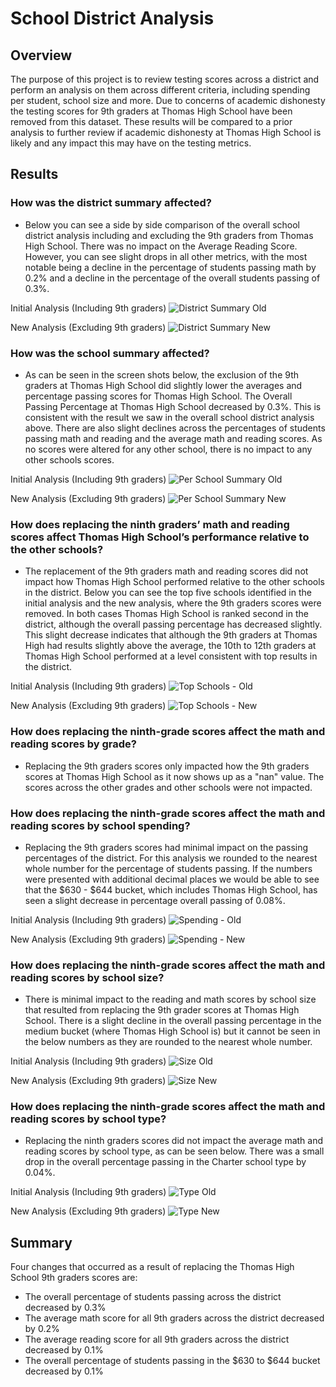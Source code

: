 # School District Analysis

## Overview
The purpose of this project is to review testing scores across a district and perform an analysis on them across different criteria, including spending per student, school size and more. Due to concerns of academic dishonesty the testing scores for 9th graders at Thomas High School have been removed from this dataset. These results will be compared to a prior analysis to further review if academic dishonesty at Thomas High School is likely and any impact this may have on the testing metrics. 

## Results
### How was the district summary affected?
* Below you can see a side by side comparison of the overall school district analysis including and excluding the 9th graders from Thomas High School. There was no impact on the Average Reading Score. However, you can see slight drops in all other metrics, with the most notable being a decline in the percentage of students passing math by 0.2% and a decline in the percentage of the overall students passing of 0.3%. 

Initial Analysis (Including 9th graders)
![District Summary Old](https://user-images.githubusercontent.com/91712554/140659254-a5d41c61-82a2-42cb-8b4a-7de18942a984.png)

New Analysis (Excluding 9th graders)
![District Summary New](https://user-images.githubusercontent.com/91712554/140659258-14687024-864b-4926-b6c2-180dbf016443.png)

### How was the school summary affected?
* As can be seen in the screen shots below, the exclusion of the 9th graders at Thomas High School did slightly lower the averages and percentage passing scores for Thomas High School. The Overall Passing Percentage at Thomas High School decreased by 0.3%. This is consistent with the result we saw in the overall school district analysis above. There are also slight declines across the percentages of students passing math and reading and the average math and reading scores. As no scores were altered for any other school, there is no impact to any other schools scores. 

Initial Analysis (Including 9th graders)
![Per School Summary Old](https://user-images.githubusercontent.com/91712554/140661555-11aba3c1-e29b-45a0-a79b-ebb0bc87f464.png)

New Analysis (Excluding 9th graders)
![Per School Summary New](https://user-images.githubusercontent.com/91712554/140661561-2cca442c-c730-45c5-aa29-e1606dcdb271.png)

### How does replacing the ninth graders’ math and reading scores affect Thomas High School’s performance relative to the other schools?
* The replacement of the 9th graders math and reading scores did not impact how Thomas High School performed relative to the other schools in the district. Below you can see the top five schools identified in the initial analysis and the new analysis, where the 9th graders scores were removed. In both cases Thomas High School is ranked second in the district, although the overall passing percentage has decreased slightly. This slight decrease indicates that although the 9th graders at Thomas High had results slightly above the average, the 10th to 12th graders at Thomas High School performed at a level consistent with top results in the district. 

Initial Analysis (Including 9th graders)
![Top Schools - Old](https://user-images.githubusercontent.com/91712554/140836315-157a77ad-6dfb-47b7-9929-3f2e90435641.png)

New Analysis (Excluding 9th graders)
![Top Schools - New](https://user-images.githubusercontent.com/91712554/140836341-27145473-a06a-4b1a-8a3e-9a76386003b7.png)

### How does replacing the ninth-grade scores affect the math and reading scores by grade? 
* Replacing the 9th graders scores only impacted how the 9th graders scores at Thomas High School as it now shows up as a "nan" value. The scores across the other grades and other schools were not impacted. 

### How does replacing the ninth-grade scores affect the math and reading scores by school spending? 
* Replacing the 9th graders scores had minimal impact on the passing percentages of the district. For this analysis we rounded to the nearest whole number for the percentage of students passing. If the numbers were presented with additional decimal places we would be able to see that the $630 - $644 bucket, which includes Thomas High School, has seen a slight decrease in percentage overall passing of 0.08%.

Initial Analysis (Including 9th graders)
![Spending - Old](https://user-images.githubusercontent.com/91712554/140838645-30928c65-5710-46fb-af59-c097b3430510.png)

New Analysis (Excluding 9th graders)
![Spending - New](https://user-images.githubusercontent.com/91712554/140838656-28e3070b-d0d4-4040-986c-888f8db7e963.png)

### How does replacing the ninth-grade scores affect the math and reading scores by school size?
* There is minimal impact to the reading and math scores by school size that resulted from replacing the 9th grader scores at Thomas High School. There is a slight decline in the overall passing percentage in the medium bucket (where Thomas High School is) but it cannot be seen in the below numbers as they are rounded to the nearest whole number. 

Initial Analysis (Including 9th graders)
![Size Old](https://user-images.githubusercontent.com/91712554/140840946-17869aef-19c4-4b0c-b489-163fc54e840c.png)

New Analysis (Excluding 9th graders)
![Size New](https://user-images.githubusercontent.com/91712554/140840978-f709291d-b4f0-44f9-84b2-20f989767542.png)

### How does replacing the ninth-grade scores affect the math and reading scores by school type?
* Replacing the ninth graders scores did not impact the average math and reading scores by school type, as can be seen below. There was a small drop in the overall percentage passing in the Charter school type by 0.04%. 

Initial Analysis (Including 9th graders)
![Type Old](https://user-images.githubusercontent.com/91712554/140841112-2227eef9-1a53-41e7-b72f-678274b40deb.png)

New Analysis (Excluding 9th graders)
![Type New](https://user-images.githubusercontent.com/91712554/140841118-e0b1a69e-1ecf-4321-adeb-3219960e3d61.png)

## Summary 
Four changes that occurred as a result of replacing the Thomas High School 9th graders scores are: 
* The overall percentage of students passing across the district decreased by 0.3%
* The average math score for all 9th graders across the district decreased by 0.2%
* The average reading score for all 9th graders across the district decreased by 0.1%
* The overall percentage of students passing in the $630 to $644 bucket decreased by 0.1%
